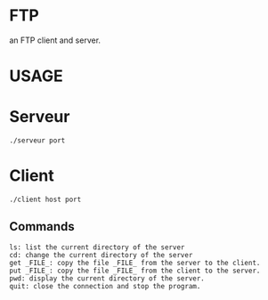 FTP
===

an FTP client and server.

USAGE
===

# Serveur
    ./serveur port

# Client
    ./client host port

## Commands
    ls: list the current directory of the server
    cd: change the current directory of the server
    get _FILE_: copy the file _FILE_ from the server to the client.
    put _FILE_: copy the file _FILE_ from the client to the server.
    pwd: display the current directory of the server.
    quit: close the connection and stop the program.
